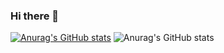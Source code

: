 ### Hi there 👋

<!--
**Won-MookYoung/Won-MookYoung** is a ✨ _special_ ✨ repository because its `README.md` (this file) appears on your GitHub profile.

Here are some ideas to get you started:

- 🔭 I’m currently working on ...
- 🌱 I’m currently learning ...
- 👯 I’m looking to collaborate on ...
- 🤔 I’m looking for help with ...
- 💬 Ask me about ...
- 📫 How to reach me: ...
- 😄 Pronouns: ...
- ⚡ Fun fact: ...
-->

[![Anurag's GitHub stats](https://github-readme-stats.vercel.app/api?username=Won-MookYoung)](https://github.com/anuraghazra/github-readme-stats)
![Anurag's GitHub stats](https://github-readme-stats.vercel.app/api?username=Won-MookYoung&show_icons=true&theme=radical)
